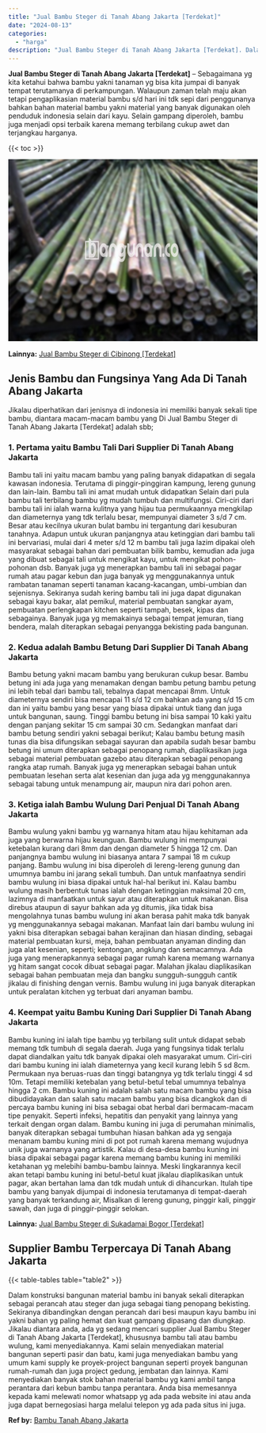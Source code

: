 ```yaml
---
title: "Jual Bambu Steger di Tanah Abang Jakarta [Terdekat]"
date: "2024-08-13"
categories: 
  - "harga"
description: "Jual Bambu Steger di Tanah Abang Jakarta [Terdekat]. Dalam konstruksi bangunan material bambu ini banyak sekali diterapkan sebagai perancah atau steger dan j..."
---
```


**Jual Bambu Steger di Tanah Abang Jakarta \[Terdekat\]** – Sebagaimana yg kita ketahui bahwa bambu yakni tanaman yg bisa kita jumpai di banyak tempat terutamanya di perkampungan. Walaupun zaman telah maju akan tetapi pengaplikasian material bambu s/d hari ini tdk sepi dari penggunanya bahkan bahan material bambu yakni material yang banyak digunakan oleh penduduk indonesia selain dari kayu. Selain gampang diperoleh, bambu juga menjadi opsi terbaik karena memang terbilang cukup awet dan terjangkau harganya.

{{< toc >}}

![Jual Bambu Steger di Tanah Abang Jakarta [Terdekat]](/images/jual-bambu-tali-24.png)

**Lainnya:** [Jual Bambu Steger di Cibinong \[Terdekat\]](https://bambu.bangunan.co/jual-bambu-steger-di-cibinong-terdekat/)

## Jenis Bambu dan Fungsinya Yang Ada Di Tanah Abang Jakarta

Jikalau diperhatikan dari jenisnya di indonesia ini memiliki banyak sekali tipe bambu, diantara macam-macam bambu yang Di Jual Bambu Steger di Tanah Abang Jakarta \[Terdekat\] adalah sbb;

### 1\. Pertama yaitu Bambu Tali Dari Supplier Di Tanah Abang Jakarta

Bambu tali ini yaitu macam bambu yang paling banyak didapatkan di segala kawasan indonesia. Terutama di pinggir-pinggiran kampung, lereng gunung dan lain-lain. Bambu tali ini amat mudah untuk didapatkan Selain dari pula bambu tali terbilang bambu yg mudah tumbuh dan multifungsi. Ciri-ciri dari bambu tali ini ialah warna kulitnya yang hijau tua permukaannya mengkilap dan diameternya yang tdk terlalu besar, mempunyai diameter 3 s/d 7 cm. Besar atau kecilnya ukuran bulat bambu ini tergantung dari kesuburan tanahnya. Adapun untuk ukuran panjangnya atau ketinggian dari bambu tali ini bervariasi, mulai dari 4 meter s/d 12 m bambu tali juga lazim dipakai oleh masyarakat sebagai bahan dari pembuatan bilik bambu, kemudian ada juga yang dibuat sebagai tali untuk mengikat kayu, untuk mengikat pohon-pohonan dsb. Banyak juga yg menerapkan bambu tali ini sebagai pagar rumah atau pagar kebun dan juga banyak yg menggunakannya untuk rambatan tanaman seperti tanaman kacang-kacangan, umbi-umbian dan sejenisnya. Sekiranya sudah kering bambu tali ini juga dapat digunakan sebagai kayu bakar, alat pemikul, material pembuatan sangkar ayam, pembuatan perlengkapan kitchen seperti tampah, besek, kipas dan sebagainya. Banyak juga yg memakainya sebagai tempat jemuran, tiang bendera, malah diterapkan sebagai penyangga bekisting pada bangunan.

### 2\. Kedua adalah Bambu Betung Dari Supplier Di Tanah Abang Jakarta

Bambu betung yakni macam bambu yang berukuran cukup besar. Bambu betung ini ada juga yang menamakan dengan bambu petung bambu petung ini lebih tebal dari bambu tali, tebalnya dapat mencapai 8mm. Untuk diameternya sendiri bisa mencapai 11 s/d 12 cm bahkan ada yang s/d 15 cm dan ini yaitu bambu yang besar yang biasa dipakai untuk tiang dan juga untuk bangunan, saung. Tinggi bambu betung ini bisa sampai 10 kaki yaitu dengan panjang sekitar 15 cm sampai 30 cm. Sedangkan manfaat dari bambu betung sendiri yakni sebagai berikut; Kalau bambu betung masih tunas dia bisa difungsikan sebagai sayuran dan apabila sudah besar bambu betung ini umum diterapkan sebagai penopang rumah, diaplikasikan juga sebagai material pembuatan gazebo atau diterapkan sebagai penopang rangka atap rumah. Banyak juga yg menerapkan sebagai bahan untuk pembuatan lesehan serta alat kesenian dan juga ada yg menggunakannya sebagai tabung untuk menampung air, maupun nira dari pohon aren.

### 3\. Ketiga ialah Bambu Wulung Dari Penjual Di Tanah Abang Jakarta

Bambu wulung yakni bambu yg warnanya hitam atau hijau kehitaman ada juga yang berwarna hijau keunguan. Bambu wulung ini mempunyai ketebalan kurang dari 8mm dan dengan diameter 5 hingga 12 cm. Dan panjangnya bambu wulung ini biasanya antara 7 sampai 18 m cukup panjang. Bambu wulung ini bisa diperoleh di lereng-lereng gunung dan umumnya bambu ini jarang sekali tumbuh. Dan untuk manfaatnya sendiri bambu wulung ini biasa dipakai untuk hal-hal berikut ini. Kalau bambu wulung masih berbentuk tunas ialah dengan ketinggian maksimal 20 cm, lazimnya di manfaatkan untuk sayur atau diterapkan untuk makanan. Bisa direbus ataupun di sayur bahkan ada yg ditumis, jika tidak bisa mengolahnya tunas bambu wulung ini akan berasa pahit maka tdk banyak yg menggunakannya sebagai makanan. Manfaat lain dari bambu wulung ini yakni bisa diterapkan sebagai bahan kerajinan dan hiasan dinding, sebagai material pembuatan kursi, meja, bahan pembuatan anyaman dinding dan juga alat kesenian, seperti; kentongan, angklung dan semacamnya. Ada juga yang menerapkannya sebagai pagar rumah karena memang warnanya yg hitam sangat cocok dibuat sebagai pagar. Malahan jikalau diaplikasikan sebagai bahan pembuatan meja dan bangku sungguh-sungguh cantik jikalau di finishing dengan vernis. Bambu wulung ini juga banyak diterapkan untuk peralatan kitchen yg terbuat dari anyaman bambu.

### 4\. Keempat yaitu Bambu Kuning Dari Supplier Di Tanah Abang Jakarta

Bambu kuning ini ialah tipe bambu yg terbilang sulit untuk didapat sebab memang tdk tumbuh di segala daerah. Juga yang fungsinya tidak terlalu dapat diandalkan yaitu tdk banyak dipakai oleh masyarakat umum. Ciri-ciri dari bambu kuning ini ialah diameternya yang kecil kurang lebih 5 sd 8cm. Permukaan nya beruas-ruas dan tinggi batangnya yg tdk terlalu tinggi 4 sd 10m. Tetapi memiliki ketebalan yang betul-betul tebal umumnya tebalnya hingga 2 cm. Bambu kuning ini adalah salah satu macam bambu yang bisa dibudidayakan dan salah satu macam bambu yang bisa dicangkok dan di percaya bambu kuning ini bisa sebagai obat herbal dari bermacam-macam tipe penyakit. Seperti infeksi, hepatitis dan penyakit yang lainnya yang terkait dengan organ dalam. Bambu kuning ini juga di perumahan minimalis, banyak diterapkan sebagai tumbuhan hiasan bahkan ada yg sengaja menanam bambu kuning mini di pot pot rumah karena memang wujudnya unik juga warnanya yang artistik. Kalau di desa-desa bambu kuning ini biasa dipakai sebagai pagar karena memang bambu kuning ini memiliki ketahanan yg melebihi bambu-bambu lainnya. Meski lingkarannya kecil akan tetapi bambu kuning ini betul-betul kuat jikalau diaplikasikan untuk pagar, akan bertahan lama dan tdk mudah untuk di dihancurkan. Itulah tipe bambu yang banyak dijumpai di indonesia terutamanya di tempat-daerah yang banyak terkandung air, Misalkan di lereng gunung, pinggir kali, pinggir sawah, dan juga di pinggir-pinggir selokan.

**Lainnya:** [Jual Bambu Steger di Sukadamai Bogor \[Terdekat\]](https://bambu.bangunan.co/jual-bambu-steger-di-sukadamai-bogor-terdekat/)

## Supplier Bambu Terpercaya Di Tanah Abang Jakarta

{{< table-tables table="table2" >}}

Dalam konstruksi bangunan material bambu ini banyak sekali diterapkan sebagai perancah atau steger dan juga sebagai tiang penopang bekisting. Sekiranya dibandingkan dengan perancah dari besi maupun kayu bambu ini yakni bahan yg paling hemat dan kuat gampang dipasang dan diungkap. Jikalau diantara anda, ada yg sedang mencari supplier Jual Bambu Steger di Tanah Abang Jakarta \[Terdekat\], khususnya bambu tali atau bambu wulung, kami menyediakannya. Kami selain menyediakan material bangunan seperti pasir dan batu, kami juga menyediakan bambu yang umum kami supply ke proyek-project bangunan seperti proyek bangunan rumah-rumah dan juga project gedung, jembatan dan lainnya. Kami menyediakan banyak stok bahan material bambu yg kami ambil tanpa perantara dari kebun bambu tanpa perantara. Anda bisa memesannya kepada kami melewati nomor whatsapp yg ada pada website ini atau anda juga dapat bernegosiasi harga melalui telepon yg ada pada situs ini juga.

**Ref by:** [Bambu Tanah Abang Jakarta](https://id.wikipedia.org/wiki/Bambu)
